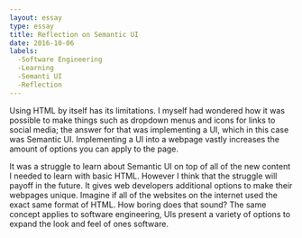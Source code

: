 ```yaml
---
layout: essay
type: essay
title: Reflection on Semantic UI
date: 2016-10-06
labels: 
  -Software Engineering
  -Learning
  -Semanti UI
  -Reflection
---
```


Using HTML by itself has its limitations. I myself had wondered how it was possible to make things such as dropdown menus and icons for links to social media; the answer for that was implementing a UI, which in this case was Semantic UI.  Implementing a UI into a webpage vastly increases the amount of options you can apply to the page.  

It was a struggle to learn about Semantic UI on top of all of the new content I needed to learn with basic HTML.  However I think that the struggle will payoff in the future.  It gives web developers additional options to make their webpages unique. Imagine if all of the websites on the internet used the exact same format of HTML. How boring does that sound?  The same concept applies to software engineering, UIs present a variety of options to expand the look and feel of ones software.
